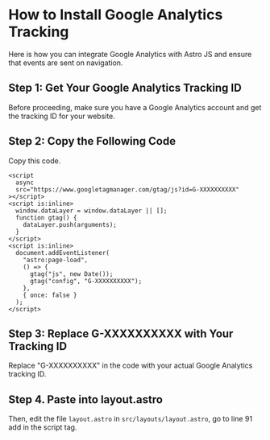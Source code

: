 # How to Install Google Analytics Tracking

Here is how you can integrate Google Analytics with Astro JS and ensure that events are sent on navigation.

## Step 1: Get Your Google Analytics Tracking ID

Before proceeding, make sure you have a Google Analytics account and get  the tracking ID for your website.

## Step 2: Copy the Following Code

Copy this code.

```
<script 
  async 
  src="https://www.googletagmanager.com/gtag/js?id=G-XXXXXXXXXX"
></script>
<script is:inline>
  window.dataLayer = window.dataLayer || [];
  function gtag() {
    dataLayer.push(arguments);
  }
</script>
<script is:inline>
  document.addEventListener(
    "astro:page-load",
    () => {
      gtag("js", new Date());
      gtag("config", "G-XXXXXXXXXX");
    },
    { once: false }
  );
</script>
```

## Step 3: Replace G-XXXXXXXXXX with Your Tracking ID

Replace "G-XXXXXXXXXX" in the code with your actual Google Analytics tracking ID.

## Step 4. Paste into layout.astro

Then, edit the file ```layout.astro``` in ```src/layouts/layout.astro```, go to line 91 add in the script tag.
